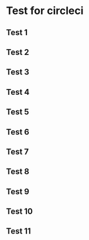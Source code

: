 # Test for circleci
## Test 1
## Test 2
## Test 3
## Test 4
## Test 5
## Test 6
## Test 7
## Test 8
## Test 9
## Test 10
## Test 11
